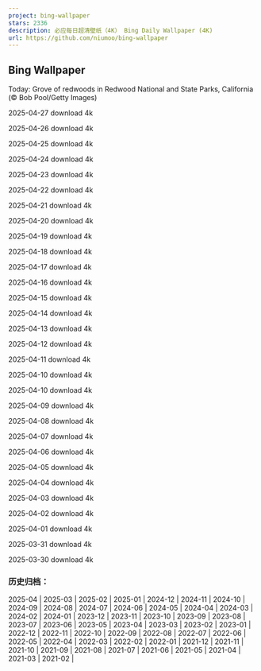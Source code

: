 ```yaml
---
project: bing-wallpaper
stars: 2336
description: 必应每日超清壁纸（4K） Bing Daily Wallpaper (4K)
url: https://github.com/niumoo/bing-wallpaper
---
```


Bing Wallpaper
--------------

Today: Grove of redwoods in Redwood National and State Parks, California (© Bob Pool/Getty Images)

2025-04-27 download 4k

2025-04-26 download 4k

2025-04-25 download 4k

2025-04-24 download 4k

2025-04-23 download 4k

2025-04-22 download 4k

2025-04-21 download 4k

2025-04-20 download 4k

2025-04-19 download 4k

2025-04-18 download 4k

2025-04-17 download 4k

2025-04-16 download 4k

2025-04-15 download 4k

2025-04-14 download 4k

2025-04-13 download 4k

2025-04-12 download 4k

2025-04-11 download 4k

2025-04-10 download 4k

2025-04-10 download 4k

2025-04-09 download 4k

2025-04-08 download 4k

2025-04-07 download 4k

2025-04-06 download 4k

2025-04-05 download 4k

2025-04-04 download 4k

2025-04-03 download 4k

2025-04-02 download 4k

2025-04-01 download 4k

2025-03-31 download 4k

2025-03-30 download 4k

### 历史归档：

2025-04 | 2025-03 | 2025-02 | 2025-01 | 2024-12 | 2024-11 | 2024-10 | 2024-09 | 2024-08 | 2024-07 | 2024-06 | 2024-05 | 2024-04 | 2024-03 | 2024-02 | 2024-01 | 2023-12 | 2023-11 | 2023-10 | 2023-09 | 2023-08 | 2023-07 | 2023-06 | 2023-05 | 2023-04 | 2023-03 | 2023-02 | 2023-01 | 2022-12 | 2022-11 | 2022-10 | 2022-09 | 2022-08 | 2022-07 | 2022-06 | 2022-05 | 2022-04 | 2022-03 | 2022-02 | 2022-01 | 2021-12 | 2021-11 | 2021-10 | 2021-09 | 2021-08 | 2021-07 | 2021-06 | 2021-05 | 2021-04 | 2021-03 | 2021-02 |
